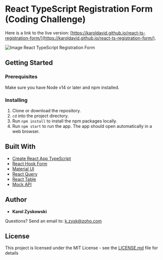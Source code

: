 # React TypeScript Registration Form (Coding Challenge)

Here is a link to the live version: [https://karoldavid.github.io/react-ts-registration-form/](https://karoldavid.github.io/react-ts-registration-form/).

![Image React TypeScript Registration Form](imgages/react-ts-registration-form-1.png)

## Getting Started

### Prerequisites

Make sure you have Node v14 or later and npm installed.

### Installing

1. Clone or download the repository.
2. `cd` into the project directory.
3. Run `npm install` to install the npm packages locally.
4. Run `npm start` to run the app. The app should open automatically in a web browser.

## Built With

* [Create React App TypeScript](https://github.com/facebook/create-react-app)
* [React Hook Form](https://react-hook-form.com)
* [Material UI](https://mui.com/)
* [React Query](https://react-query.tanstack.com)
* [React Table](https://react-table.tanstack.com/)
* [Mock API](https://mockapi.io/)

## Author

* **Karol Zyskowski**

Questions? Send an email to: k.zysk@zoho.com

## License

This project is licensed under the MIT License - see the
[LICENSE.md](LICENSE.md) file for details

